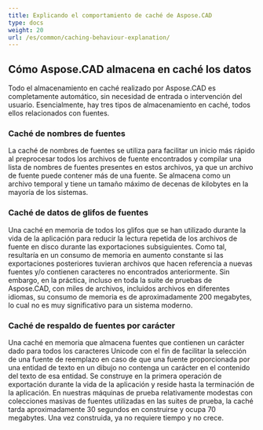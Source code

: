 ```yaml
---
title: Explicando el comportamiento de caché de Aspose.CAD
type: docs
weight: 20
url: /es/common/caching-behaviour-explanation/
---
```



## **Cómo Aspose.CAD almacena en caché los datos**

Todo el almacenamiento en caché realizado por Aspose.CAD es completamente automático, sin necesidad de entrada o intervención del usuario. Esencialmente, hay tres tipos de almacenamiento en caché, todos ellos relacionados con fuentes.

### **Caché de nombres de fuentes**

La caché de nombres de fuentes se utiliza para facilitar un inicio más rápido al preprocesar todos los archivos de fuente encontrados y compilar una lista de nombres de fuentes presentes en estos archivos, ya que un archivo de fuente puede contener más de una fuente. Se almacena como un archivo temporal y tiene un tamaño máximo de decenas de kilobytes en la mayoría de los sistemas.

### **Caché de datos de glifos de fuentes**

Una caché en memoria de todos los glifos que se han utilizado durante la vida de la aplicación para reducir la lectura repetida de los archivos de fuente en disco durante las exportaciones subsiguientes. Como tal, resultaría en un consumo de memoria en aumento constante si las exportaciones posteriores tuvieran archivos que hacen referencia a nuevas fuentes y/o contienen caracteres no encontrados anteriormente. Sin embargo, en la práctica, incluso en toda la
suite de pruebas de Aspose.CAD, con miles de archivos, incluidos archivos en diferentes idiomas, su consumo de memoria es de aproximadamente 200 megabytes, lo cual no es muy significativo para un sistema moderno.

### **Caché de respaldo de fuentes por carácter**

Una caché en memoria que almacena fuentes que contienen un carácter dado para todos los caracteres Unicode con el fin de facilitar la selección de una fuente de reemplazo en caso de que una fuente proporcionada por una entidad de texto en un dibujo no contenga un carácter en el contenido del texto de esa entidad. Se construye en la primera operación de exportación durante la vida de la aplicación y reside hasta la terminación de la aplicación. En nuestras máquinas de prueba relativamente modestas con colecciones masivas de fuentes utilizadas en las suites de prueba, la caché tarda aproximadamente 30 segundos en construirse y ocupa 70 megabytes. Una vez construida, ya no requiere tiempo y no crece.
